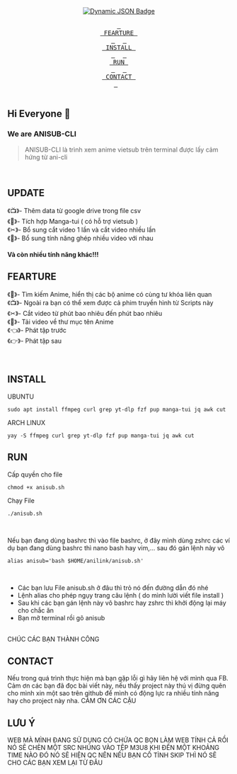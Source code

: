 <div align = center>
    <a href="https://discord.gg/AYbJ9MJez7">
<img alt="Dynamic JSON Badge" src="https://i.pinimg.com/736x/07/9d/5f/079d5fb88985798fe0f88d1731c1fa6d.jpg">
    </a>
</div>

<br>
<div align = center>
  <a href="#FEARTURE"><kbd> <br> FEARTURE <br> </kbd></a>&ensp;&ensp;
  <a href="#INSTALL"><kbd> <br> INSTALL <br> </kbd></a>&ensp;&ensp;
  <a href="#RUN"><kbd> <br> RUN <br> </kbd></a>&ensp;&ensp;
  <a href="#CONTACT"><kbd> <br> CONTACT <br> </kbd></a>&ensp;&ensp;
</div>
<br>

## Hi Everyone 👋
### We are ANISUB-CLI
> ANISUB-CLI là trình xem anime vietsub trên terminal được lấy cảm hứng từ ani-cli

<br>

## UPDATE
《📺》- Thêm data từ google drive trong file csv <br>
《📖》- Tích hợp Manga-tui ( có hỗ trợ vietsub ) <br>
《✂》- Bổ sung cắt video 1 lần và cắt video nhiều lần<br>
《﬚》- Bổ sung tính năng ghép nhiều video với nhau <br>
#### Và còn nhiều tính năng khác!!! <br>
## FEARTURE

《👀》- Tìm kiếm Anime, hiển thị các bộ anime có cùng tư khóa liên quan <br>
《📺》- Ngoài ra bạn có thể xem được cả phim truyền hình từ Scripts này <br>
《✂》- Cắt video từ phút bao nhiêu đến phút bao nhiêu <br>
《🔗》- Tải video về thư mục tên Anime <br>
《👈》- Phát tập trước <br>
《👉》- Phát tập sau<br>

<br>

## INSTALL

UBUNTU
```shell
sudo apt install ffmpeg curl grep yt-dlp fzf pup manga-tui jq awk cut
```

ARCH LINUX
```shell
yay -S ffmpeg curl grep yt-dlp fzf pup manga-tui jq awk cut
```

## RUN

Cấp quyền cho file
```shell
chmod +x anisub.sh
```

Chạy File
```shell
./anisub.sh
```

<br>

Nếu bạn đang dùng bashrc thì vào file bashrc, ở đây mình dùng zshrc các ví dụ bạn đang dùng bashrc thì nano bash hay vim,... sau đó gán lệnh này vô

```shell
alias anisub='bash $HOME/anilink/anisub.sh'
```
<br>

- Các bạn lưu File anisub.sh ở đâu thì trỏ nó đến đường dẫn đó nhé
- Lệnh alias cho phép ngụy trang câu lệnh ( do mình lười viết file install )
- Sau khi các bạn gán lệnh này vô bashrc hay zshrc thì khởi động lại máy cho chắc ăn
- Bạn mở terminal rồi gõ anisub
<br>
CHÚC CÁC BẠN THÀNH CÔNG

## CONTACT
Nếu trong quá trình thực hiện mà bạn gặp lỗi gì hãy liên hệ với mình qua FB. Cảm ơn các bạn đã đọc bài viết này, nếu thấy project này thú vị đừng quên cho mình xin một sao trên github để mình có động lực ra nhiều tính năng hay cho project này nha. CẢM ƠN CÁC CẬU

## LƯU Ý
WEB MÀ MÌNH ĐANG SỬ DỤNG CÓ CHỨA QC BỌN LÀM WEB TÍNH CẢ RỒI NÓ SẼ CHÈN MỘT SRC NHÚNG VÀO TỆP M3U8 KHI ĐẾN MỘT KHOẢNG TIME NÀO ĐÓ NÓ SẼ HIỆN QC NÊN NẾU BẠN CỐ TÌNH SKIP THÌ NÓ SẼ CHO CÁC BẠN XEM LẠI TỪ ĐÂU
